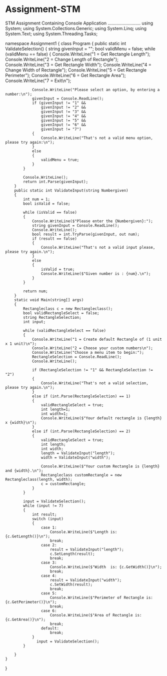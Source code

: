 # Assignment-STM
STM Assignment
Containing Console Application
..........................
using System;
using System.Collections.Generic;
using System.Linq;
using System.Text;
using System.Threading.Tasks;

namespace Assignment1
{
    class Program
    {
        public static int ValidateSelection()
        {
            string givenInput = "";
            bool validMenu = false;
            while (validMenu == false)
            {
                Console.WriteLine("1 = Get Rectangle Length");
                Console.WriteLine("2 = Change Length of Rectangle");
                Console.WriteLine("3 = Get Rectangle Width");
                Console.WriteLine("4 = Change Width of Rectangle");
                Console.WriteLine("5 = Get Rectangle Perimeter");
                Console.WriteLine("6 = Get Rectangle Area");
                Console.WriteLine("7 = Exit\n");

                Console.WriteLine("Please select an option, by entering a number:\n");
                givenInput = Console.ReadLine();
                if (givenInput != "1" &&
                    givenInput != "2" &&
                    givenInput != "3" &&
                    givenInput != "4" &&
                    givenInput != "5" &&
                    givenInput != "6" &&
                    givenInput != "7")
                {
                    Console.WriteLine("That's not a valid menu option, please try again:\n");
                }
                else
                {
                    validMenu = true;
                }
            }

            Console.WriteLine();
            return int.Parse(givenInput);
        }
        public static int ValidateInput(string Numbergiven)
        {
            int num = 1;
            bool isValid = false;

            while (isValid == false)
            {
                Console.WriteLine($"Please enter the {Numbergiven}:");
                string givenInput = Console.ReadLine();
                Console.WriteLine();
                bool result = int.TryParse(givenInput, out num);
                if (result == false)
                {
                    Console.WriteLine("That's not a valid input please, please try again.\n");
                }
                else
                {
                    isValid = true;
                    Console.WriteLine($"Given number is : {num}.\n");
                }
            }

            return num;
        }
        static void Main(string[] args)
        {
            Rectangleclass c = new Rectangleclass();
            bool validRectangleSelect = false;
            string RectangleSelection;
            int input;

            while (validRectangleSelect == false)
            {
                Console.WriteLine("1 = Create default Rectangle of (1 unit x 1 unit)\n");
                Console.WriteLine("2 = Choose your custom numbers\n");
                Console.WriteLine("Choose a menu item to begin:");
                RectangleSelection = Console.ReadLine();
                Console.WriteLine();

                if (RectangleSelection != "1" && RectangleSelection != "2")
                {
                    Console.WriteLine("That's not a valid selection, please try again.\n");
                }
                else if (int.Parse(RectangleSelection) == 1)
                {
                    validRectangleSelect = true;  
                    int length=1;
                    int width=1;
                    Console.WriteLine($"Your default rectangle is {length} x {width}\n");
                }
                else if (int.Parse(RectangleSelection) == 2)
                {
                    validRectangleSelect = true;
                    int length;
                    int width;
                    length = ValidateInput("length");
                    width = ValidateInput("width");

                    Console.WriteLine($"Your custom Rectangle is {length} and {width}.\n");
                    Rectangleclass customRectangle = new Rectangleclass(length, width);
                    c = customRectangle;
                }
            }
            
            input = ValidateSelection();
            while (input != 7)
            {
                int result;
                switch (input)
                {
                    case 1:
                        Console.WriteLine($"Length is: {c.GetLength()}\n");
                        break;
                    case 2:
                        result = ValidateInput("length");
                        c.SetLength(result);
                        break;
                    case 3:
                        Console.WriteLine($"Width  is: {c.GetWidth()}\n");
                        break;
                    case 4:
                        result = ValidateInput("width");
                        c.SetWidth(result);
                        break;
                    case 5:
                        Console.WriteLine($"Perimeter of Rectangle is: {c.GetPerimeter()}\n");
                        break;
                    case 6:
                        Console.WriteLine($"Area of Rectangle is: {c.GetArea()}\n");
                        break;
                    default:
                        break;
                }
                  input = ValidateSelection();
            }

        }
    }
}
